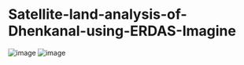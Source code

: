 # Satellite-land-analysis-of-Dhenkanal-using-ERDAS-Imagine
![image](https://github.com/user-attachments/assets/07ed126b-5fc1-44a0-8868-25dffc9d2322)
![image](https://github.com/user-attachments/assets/6787fb6a-15aa-4803-93a8-39525b4c1d16)


